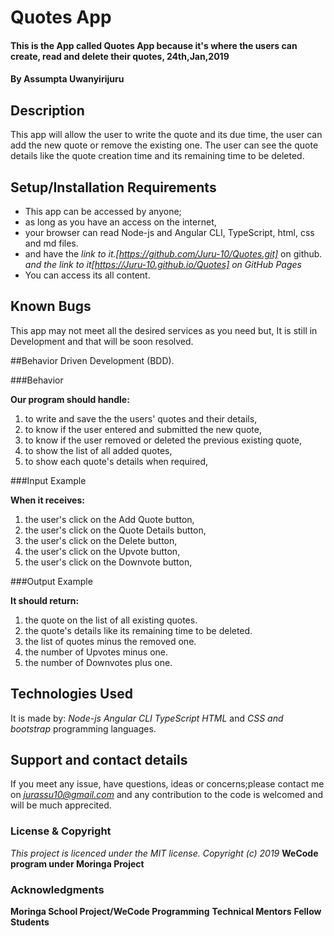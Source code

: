 # Quotes App

#### This is the App called Quotes App because it's where the users can create, read and delete their quotes, 24th,Jan,2019

#### By **Assumpta Uwanyirijuru**

## Description

This app will allow the user to write the quote and its due time,
the user can add the new quote or remove the existing one.
The user can see the quote details like the quote creation time and its remaining time to be deleted.

## Setup/Installation Requirements

* This app can be accessed by anyone;
* as long as you have an access on the internet,
* your browser can read Node-js and Angular CLI, TypeScript, html, css and md files.
* and have the
*link to it.[https://github.com/Juru-10/Quotes.git]* on github.
*and the link to it[https://Juru-10.github.io/Quotes] on GitHub Pages*
* You can access its all content.

## Known Bugs

This app may not meet all the desired services as you need but,
It is still in Development and that will be soon resolved.

##Behavior Driven Development (BDD).

###Behavior

**Our program should handle:**
1. to write and save the the users' quotes and their details,
2. to know if the user entered and submitted the new quote,
3. to know if the user removed or deleted the previous existing quote,
4. to show the list of all added quotes,
5. to show each quote's details when required,

###Input Example

**When it receives:**
1. the user's click on the Add Quote button,
2. the user's click on the Quote Details button,
3. the user's click on the Delete button,
4. the user's click on the Upvote button,
5. the user's click on the Downvote button,

###Output Example

**It should return:**
1. the quote on the list of all existing quotes.
2. the quote's details like its remaining time to be deleted.
3. the list of quotes minus the removed one.
4. the number of Upvotes minus one.
5. the number of Downvotes plus one.

## Technologies Used
It is made by:
*Node-js*
*Angular CLI*
*TypeScript*
*HTML* and
*CSS and bootstrap* programming languages.

## Support and contact details

If you meet any issue, have questions, ideas or concerns;please contact me on
*jurassu10@gmail.com* and any contribution to the code is welcomed and will be much apprecited.

### License & Copyright

*This project is licenced under the MIT license.*
*Copyright (c) 2019*
**WeCode program under Moringa Project**

### Acknowledgments

**Moringa School Project/WeCode Programming**
**Technical Mentors**
**Fellow Students**
